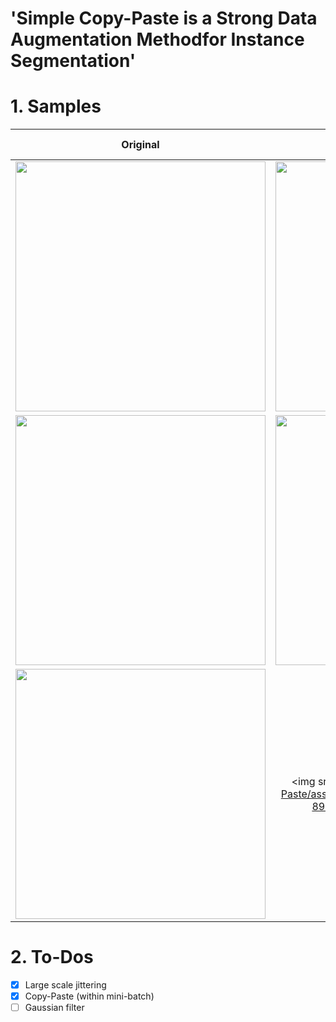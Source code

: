 # 'Simple Copy-Paste is a Strong Data Augmentation Methodfor Instance Segmentation'

# 1. Samples
| Original | Large Scale Jittering<br> and Copy-Paste applied |
|:-:|:-:|
| <img src="https://github.com/KimRass/Copy-Paste/assets/67457712/ef3200d9-f9d9-42c9-805e-744f187fef73" width="400"> | <img src="https://github.com/KimRass/Copy-Paste/assets/67457712/14bd21e9-b6d3-4666-9f74-9bfc6d2cb3eb" width="400"> |
| <img src="https://github.com/KimRass/Copy-Paste/assets/67457712/f87b19e6-3f32-4c25-91a7-1061a7c9742a" width="400"> | <img src="https://github.com/KimRass/Copy-Paste/assets/67457712/07594a32-0fed-4db9-96cd-6a5134881de3" width="400">
| <img src="https://github.com/KimRass/Copy-Paste/assets/67457712/f55d6e79-09d2-4eec-8787-0a86add3eab0" width="400"> | <img src="https://github.com/KimRass/Copy-Paste/assets/67457712/74c0b718-7ee1-43cb-8992-ad395e4b1e4e" width="400> |

# 2. To-Dos
- [x] Large scale jittering
- [x] Copy-Paste (within mini-batch)
- [ ] Gaussian filter
